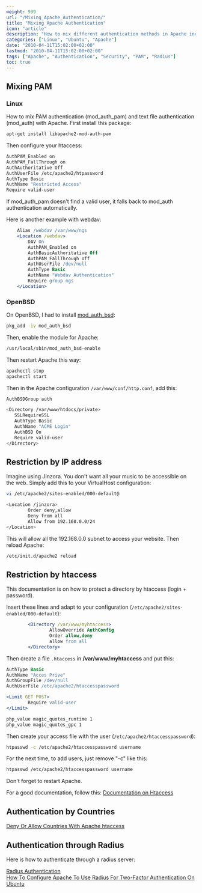 ```yaml
---
weight: 999
url: "/Mixing_Apache_Authentication/"
title: "Mixing Apache Authentication"
icon: "article"
description: "How to mix different authentication methods in Apache including PAM, htaccess, IP restrictions, country-based access, and Radius authentication."
categories: ["Linux", "Ubuntu", "Apache"]
date: "2010-04-11T15:02:00+02:00"
lastmod: "2010-04-11T15:02:00+02:00"
tags: ["Apache", "Authentication", "Security", "PAM", "Radius"]
toc: true
---
```


## Mixing PAM

### Linux

How to mix PAM authentication (mod_auth_pam) and text file authentication (mod_auth) with Apache. First install this package:

```bash
apt-get install libapache2-mod-auth-pam
```

Then configure your htaccess:

```bash
AuthPAM_Enabled on
AuthPAM_FallThrough on
AuthAuthoritative Off
AuthUserFile /etc/apache2/htpassword
AuthType Basic
AuthName "Restricted Access"
Require valid-user
```

If mod_auth_pam doesn't find a valid user, it falls back to mod_auth authentication automatically.

Here is another example with webdav:

```apache {linenos=table}
    Alias /webdav /var/www/ngs
    <Location /webdav>
        DAV On
        AuthPAM_Enabled on
        AuthBasicAuthoritative Off 
        AuthPAM_FallThrough off 
        AuthUserFile /dev/null
        AuthType Basic
        AuthName "Webdav Authentication"
        Require group ngs 
    </Location>
```

### OpenBSD

On OpenBSD, I had to install [mod_auth_bsd](https://www.25thandclement.com/~william/projects/bsdauth.html):

```bash
pkg_add -iv mod_auth_bsd
```

Then, enable the module for Apache:

```bash
/usr/local/sbin/mod_auth_bsd-enable
```

Then restart Apache this way:

```bash
apachectl stop
apachectl start
```

Then in the Apache configuration `/var/www/conf/http.conf`, add this:

```bash
AuthBSDGroup auth

<Directory /var/www/htdocs/private>
   SSLRequireSSL
   AuthType Basic
   AuthName "ACME Login"
   AuthBSD On
   Require valid-user
</Directory>
```

## Restriction by IP address

Imagine using Jinzora. You don't want all your music to be accessible on the web. Simply add this to your VirtualHost configuration:

```bash
vi /etc/apache2/sites-enabled/000-default@
```

```bash
<Location /jinzora>
        Order deny,allow
        Deny from all
        Allow from 192.168.0.0/24
</Location>
```

This will allow all the 192.168.0.0 subnet to access your website. Then reload Apache:

```bash
/etc/init.d/apache2 reload
```

## Restriction by htaccess

This documentation is on how to protect a directory by htaccess (login + password).

Insert these lines and adapt to your configuration (`/etc/apache2/sites-enabled/000-default`):

```apache {linenos=table}
        <Directory /var/www/myhtaccess>
                AllowOverride AuthConfig
                Order allow,deny
                allow from all
        </Directory>
```

Then create a file `.htaccess` in **/var/www/myhtaccess** and put this:

```apache {linenos=table}
AuthType Basic
AuthName "Acces Prive"
AuthGroupFile /dev/null
AuthUserFile /etc/apache2/htaccesspassword

<Limit GET POST>
        Require valid-user
</Limit>

php_value magic_quotes_runtime 1
php_value magic_quotes_gpc 1
```

Then create your access file with the user (`/etc/apache2/htaccesspassword`):

```bash
htpasswd -c /etc/apache2/htaccesspassword username
```

For the next time, to add users, just remove "-c" like this:

```bash
htpasswd /etc/apache2/htaccesspassword username
```

Don't forget to restart Apache.

For a good documentation, follow this:
[Documentation on Htaccess](/pdf/htaccess.pdf)

## Authentication by Countries

[Deny Or Allow Countries With Apache htaccess](/pdf/deny_or_allow_countries_with_apache_htaccess.pdf)

## Authentication through Radius

Here is how to authenticate through a radius server:

[Radius Authentication](/pdf/apache_radius_authentication.pdf)  
[How To Configure Apache To Use Radius For Two-Factor Authentication On Ubuntu](/pdf/how_to_configure_apache_to_use_radius_for_two-factor_authentication_on_ubuntu.pdf)